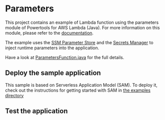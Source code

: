 # Parameters

This project contains an example of Lambda function using the parameters module of Powertools for AWS Lambda (Java). For more information on this module, please refer to the [documentation](https://docs.powertools.aws.dev/lambda-java/utilities/parameters/).

The example uses the [SSM Parameter Store](https://docs.powertools.aws.dev/lambda/java/utilities/parameters/#ssm-parameter-store)
and the [Secrets Manager](https://docs.powertools.aws.dev/lambda/java/utilities/parameters/#secrets-manager) to inject
runtime parameters into the application.

Have a look at [ParametersFunction.java](src/main/java/org/demo/parameters/ParametersFunction.java) for the full details.

## Deploy the sample application

This sample is based on Serverless Application Model (SAM). To deploy it, check out the instructions for getting
started with SAM in [the examples directory](../README.md)

## Test the application


